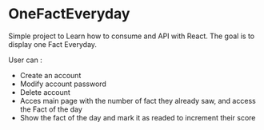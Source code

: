 # OneFactEveryday

Simple project to Learn how to consume and API with React.
The goal is to display one Fact Everyday.

User can :

- Create an account
- Modify account password
- Delete account
- Acces main page with the number of fact they already saw, and access the Fact of the day
- Show the fact of the day and mark it as readed to increment their score
